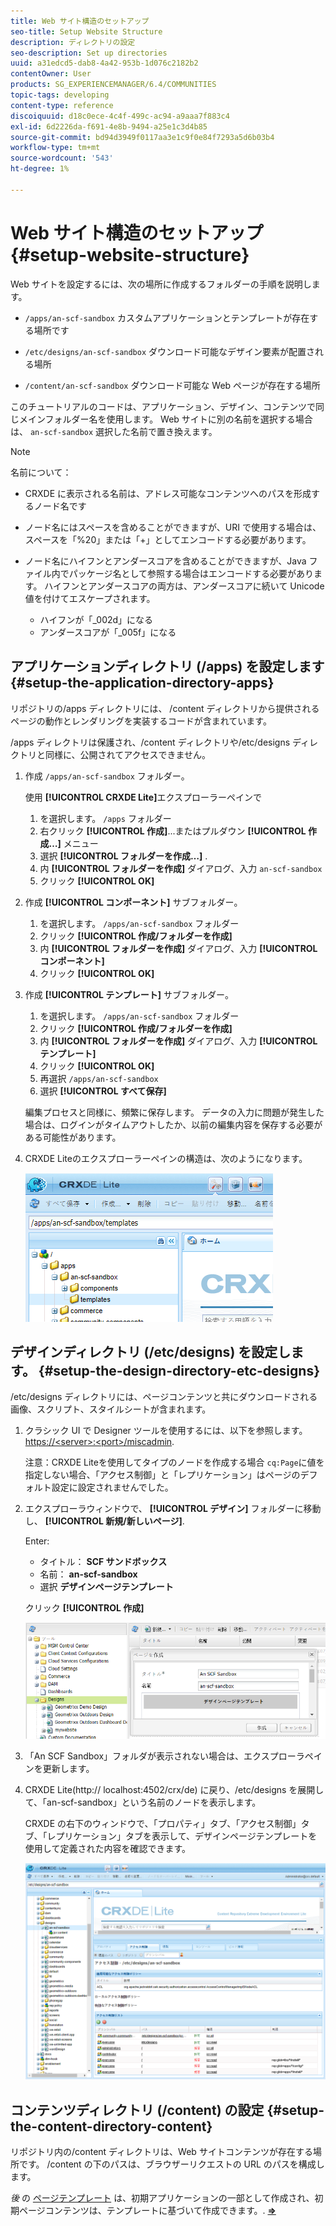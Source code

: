 ```yaml
---
title: Web サイト構造のセットアップ
seo-title: Setup Website Structure
description: ディレクトリの設定
seo-description: Set up directories
uuid: a31edcd5-dab8-4a42-953b-1d076c2182b2
contentOwner: User
products: SG_EXPERIENCEMANAGER/6.4/COMMUNITIES
topic-tags: developing
content-type: reference
discoiquuid: d18c0ece-4c4f-499c-ac94-a9aaa7f883c4
exl-id: 6d2226da-f691-4e8b-9494-a25e1c3d4b85
source-git-commit: bd94d3949f0117aa3e1c9f0e84f7293a5d6b03b4
workflow-type: tm+mt
source-wordcount: '543'
ht-degree: 1%

---
```


# Web サイト構造のセットアップ {#setup-website-structure}

Web サイトを設定するには、次の場所に作成するフォルダーの手順を説明します。

* `/apps/an-scf-sandbox`
カスタムアプリケーションとテンプレートが存在する場所です

* `/etc/designs/an-scf-sandbox`
ダウンロード可能なデザイン要素が配置される場所

* `/content/an-scf-sandbox`
ダウンロード可能な Web ページが存在する場所

このチュートリアルのコードは、アプリケーション、デザイン、コンテンツで同じメインフォルダー名を使用します。 Web サイトに別の名前を選択する場合は、 `an-scf-sandbox` 選択した名前で置き換えます。

>[!NOTE]
>
>名前について：
>
>* CRXDE に表示される名前は、アドレス可能なコンテンツへのパスを形成するノード名です
>* ノード名にはスペースを含めることができますが、URI で使用する場合は、スペースを「%20」または「+」としてエンコードする必要があります。
>* ノード名にハイフンとアンダースコアを含めることができますが、Java ファイル内でパッケージ名として参照する場合はエンコードする必要があります。 ハイフンとアンダースコアの両方は、アンダースコアに続いて Unicode 値を付けてエスケープされます。
   >
   >   * ハイフンが「_002d」になる
   >   * アンダースコアが「_005f」になる


## アプリケーションディレクトリ (/apps) を設定します {#setup-the-application-directory-apps}

リポジトリの/apps ディレクトリには、 /content ディレクトリから提供されるページの動作とレンダリングを実装するコードが含まれています。

/apps ディレクトリは保護され、/content ディレクトリや/etc/designs ディレクトリと同様に、公開されてアクセスできません。

1. 作成 `/apps/an-scf-sandbox` フォルダー。

   使用 **[!UICONTROL CRXDE Lite]**&#x200B;エクスプローラーペインで

   1. を選択します。 `/apps` フォルダー
   1. 右クリック **[!UICONTROL 作成]**...またはプルダウン **[!UICONTROL 作成…]** メニュー
   1. 選択 **[!UICONTROL フォルダーを作成…]** .
   1. 内 **[!UICONTROL フォルダーを作成]** ダイアログ、入力 `an-scf-sandbox`
   1. クリック **[!UICONTROL OK]**

1. 作成 **[!UICONTROL コンポーネント]** サブフォルダー。

   1. を選択します。 `/apps/an-scf-sandbox` フォルダー
   1. クリック **[!UICONTROL 作成/フォルダーを作成]**
   1. 内 **[!UICONTROL フォルダーを作成]** ダイアログ、入力 **[!UICONTROL コンポーネント]**
   1. クリック **[!UICONTROL OK]**

1. 作成 **[!UICONTROL テンプレート]** サブフォルダー。

   1. を選択します。 `/apps/an-scf-sandbox` フォルダー
   1. クリック **[!UICONTROL 作成/フォルダーを作成]**
   1. 内 **[!UICONTROL フォルダーを作成]** ダイアログ、入力 **[!UICONTROL テンプレート]**
   1. クリック **[!UICONTROL OK]**
   1. 再選択 `/apps/an-scf-sandbox`
   1. 選択 **[!UICONTROL すべて保存]**

   編集プロセスと同様に、頻繁に保存します。 データの入力に問題が発生した場合は、ログインがタイムアウトしたか、以前の編集内容を保存する必要がある可能性があります。

1. CRXDE Liteのエクスプローラーペインの構造は、次のようになります。

   ![chlimage_1-44](assets/chlimage_1-44.png)

## デザインディレクトリ (/etc/designs) を設定します。 {#setup-the-design-directory-etc-designs}

/etc/designs ディレクトリには、ページコンテンツと共にダウンロードされる画像、スクリプト、スタイルシートが含まれます。

1. クラシック UI で Designer ツールを使用するには、以下を参照します。 [https://&lt;server>:&lt;port>/miscadmin](http://localhost:4502/miscadmin).

   注意：CRXDE Liteを使用してタイプのノードを作成する場合 `cq:Page`に値を指定しない場合、「アクセス制御」と「レプリケーション」はページのデフォルト設定に設定されませんでした。

1. エクスプローラウィンドウで、 **[!UICONTROL デザイン]** フォルダーに移動し、 **[!UICONTROL 新規/新しいページ]**.

   Enter:

   * タイトル： **SCF サンドボックス**
   * 名前： **an-scf-sandbox**
   * 選択 **デザインページテンプレート**

   クリック **[!UICONTROL 作成]**

   ![chlimage_1-45](assets/chlimage_1-45.png)

1. 「An SCF Sandbox」フォルダが表示されない場合は、エクスプローラペインを更新します。

1. CRXDE Lite(http:// localhost:4502/crx/de) に戻り、/etc/designs を展開して、「an-scf-sandbox」という名前のノードを表示します。

   CRXDE の右下のウィンドウで、「プロパティ」タブ、「アクセス制御」タブ、「レプリケーション」タブを表示して、デザインページテンプレートを使用して定義された内容を確認できます。

   ![chlimage_1-46](assets/chlimage_1-46.png)

## コンテンツディレクトリ (/content) の設定 {#setup-the-content-directory-content}

リポジトリ内の/content ディレクトリは、Web サイトコンテンツが存在する場所です。 /content の下のパスは、ブラウザーリクエストの URL のパスを構成します。

*後* の [ページテンプレート](initial-app.md#createthepagetemplate) は、初期アプリケーションの一部として作成され、初期ページコンテンツは、テンプレートに基づいて作成できます。. [**⇒**](initial-app.md)
